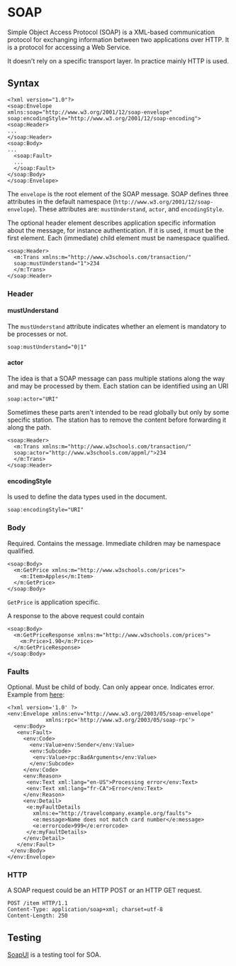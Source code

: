 # SOAP

Simple Object Access Protocol (SOAP) is a XML-based communication protocol for exchanging information between two applications over HTTP. It is a protocol for accessing a Web Service.

It doesn't rely on a specific transport layer. In practice mainly HTTP is used.

## Syntax

	<?xml version="1.0"?>
	<soap:Envelope
	xmlns:soap="http://www.w3.org/2001/12/soap-envelope"
	soap:encodingStyle="http://www.w3.org/2001/12/soap-encoding">
	<soap:Header>
	...
	</soap:Header>
	<soap:Body>
	...
	  <soap:Fault>
	  ...
	  </soap:Fault>
	</soap:Body>
	</soap:Envelope>

The `envelope` is the root element of the SOAP message. SOAP defines three attributes in the default namespace (`http://www.w3.org/2001/12/soap-envelope`). These attributes are: `mustUnderstand`, `actor`, and `encodingStyle`.

The optional header element describes application specific information about the message, for instance authentication. If it is used, it must be the first element. Each (immediate) child element must be namespace qualified.

	<soap:Header>
	  <m:Trans xmlns:m="http://www.w3schools.com/transaction/"
	  soap:mustUnderstand="1">234
	  </m:Trans>
	</soap:Header>

### Header

#### mustUnderstand

The `mustUnderstand` attribute indicates whether an element is mandatory to be processes or not.

	soap:mustUnderstand="0|1"

#### actor

The idea is that a SOAP message can pass multiple stations along the way and may be processed by them. Each station can be identified using an URI

	soap:actor="URI"

Sometimes these parts aren't intended to be read globally but only by some specific station. The station has to remove the content before forwarding it along the path.

	<soap:Header>
	  <m:Trans xmlns:m="http://www.w3schools.com/transaction/"
	  soap:actor="http://www.w3schools.com/appml/">234
	  </m:Trans>
	</soap:Header>

#### encodingStyle

Is used to define the data types used in the document.

	soap:encodingStyle="URI"

### Body

Required. Contains the message. Immediate children may be namespace qualified.

	<soap:Body>
	  <m:GetPrice xmlns:m="http://www.w3schools.com/prices">
		<m:Item>Apples</m:Item>
	  </m:GetPrice>
	</soap:Body>

`GetPrice` is application specific.

A response to the above request could contain

	<soap:Body>
	  <m:GetPriceResponse xmlns:m="http://www.w3schools.com/prices">
		<m:Price>1.90</m:Price>
	  </m:GetPriceResponse>
	</soap:Body>

### Faults

Optional. Must be child of body. Can only appear once. Indicates error.
Example from [here](http://www.herongyang.com/Web-Services/SOAP-Fault-Message-Structure.html):

	<?xml version='1.0' ?>
	<env:Envelope xmlns:env="http://www.w3.org/2003/05/soap-envelope"
				xmlns:rpc='http://www.w3.org/2003/05/soap-rpc'>
	  <env:Body>
	   <env:Fault>
		 <env:Code>
		   <env:Value>env:Sender</env:Value>
		   <env:Subcode>
			<env:Value>rpc:BadArguments</env:Value>
		   </env:Subcode>
		 </env:Code>
		 <env:Reason>
		  <env:Text xml:lang="en-US">Processing error</env:Text>
		  <env:Text xml:lang="fr-CA">Error</env:Text>
		 </env:Reason>
		 <env:Detail>
		  <e:myFaultDetails
			xmlns:e="http://travelcompany.example.org/faults">
			<e:message>Name does not match card number</e:message>
			<e:errorcode>999</e:errorcode>
		  </e:myFaultDetails>
		 </env:Detail>
	   </env:Fault>
	 </env:Body>
	</env:Envelope>

### HTTP

A SOAP request could be an HTTP POST or an HTTP GET request.

	POST /item HTTP/1.1
	Content-Type: application/soap+xml; charset=utf-8
	Content-Length: 250

## Testing

[SoapUI][soapui] is a testing tool for SOA.

[soapui]: http://www.soapui.org/

